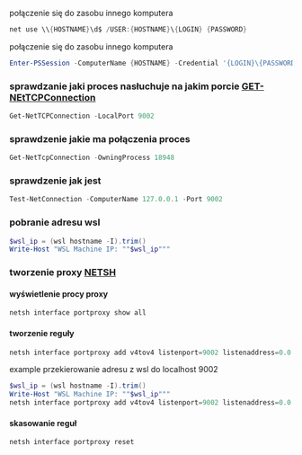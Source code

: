 

połączenie się do zasobu innego komputera
``` PowerShell 
net use \\{HOSTNAME}\d$ /USER:{HOSTNAME}\{LOGIN} {PASSWORD}
``` 
połączenie się do zasobu innego komputera
``` PowerShell 
Enter-PSSession -ComputerName {HOSTNAME} -Credential '{LOGIN}\{PASSWORD}' 
``` 


### sprawdzanie jaki proces nasłuchuje na jakim porcie [GET-NEtTCPConnection](https://docs.microsoft.com/en-us/powershell/module/nettcpip/get-nettcpconnection?view=winserver2012r2-ps&redirectedfrom=MSDN)

``` PowerShell 
Get-NetTCPConnection -LocalPort 9002
```


### sprawdzenie jakie ma połączenia proces

``` PowerShell 
Get-NetTcpConnection -OwningProcess 18948
```


### sprawdzenie jak jest 

``` PowerShell 
Test-NetConnection -ComputerName 127.0.0.1 -Port 9002
```

### pobranie adresu wsl
``` PowerShell 
$wsl_ip = (wsl hostname -I).trim()
Write-Host "WSL Machine IP: ""$wsl_ip"""
```

### tworzenie proxy [NETSH](https://docs.microsoft.com/en-us/windows-server/networking/technologies/netsh/netsh-contexts)

#### wyświetlenie procy proxy 
``` cmd 
netsh interface portproxy show all 
```
#### tworzenie reguły

``` PowerShell 
netsh interface portproxy add v4tov4 listenport=9002 listenaddress=0.0.0.0 connectport=9002 connectaddress=192.168.8.9
```
example przekierowanie adresu z wsl do localhost 9002

``` PowerShell 
$wsl_ip = (wsl hostname -I).trim()
Write-Host "WSL Machine IP: ""$wsl_ip"""
netsh interface portproxy add v4tov4 listenport=9002 listenaddress=0.0.0.0 connectport=9002 connectaddress=$wsl_ip
```

#### skasowanie reguł 
``` PowerShell 
netsh interface portproxy reset
```